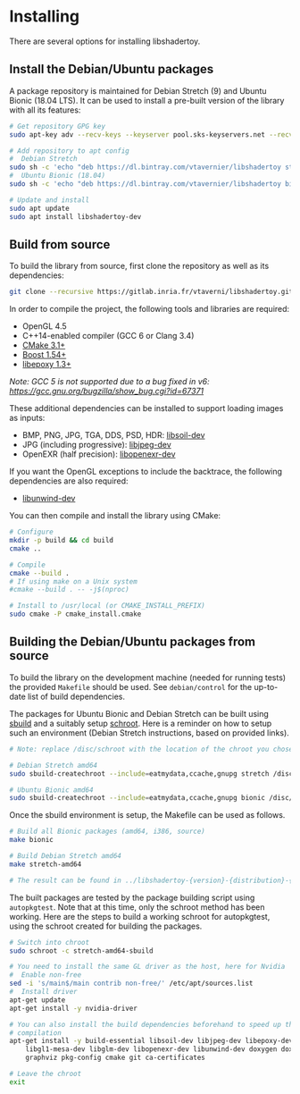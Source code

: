 # Installing

There are several options for installing libshadertoy.

## Install the Debian/Ubuntu packages

A package repository is maintained for Debian Stretch (9) and Ubuntu Bionic
(18.04 LTS). It can be used to install a pre-built version of the library with
all its features:

```bash
# Get repository GPG key
sudo apt-key adv --recv-keys --keyserver pool.sks-keyservers.net --recv 0xF35C413E

# Add repository to apt config
#  Debian Stretch
sudo sh -c 'echo "deb https://dl.bintray.com/vtavernier/libshadertoy stretch main" >/etc/apt/sources.list.d/libshadertoy-apt.list'
#  Ubuntu Bionic (18.04)
sudo sh -c 'echo "deb https://dl.bintray.com/vtavernier/libshadertoy bionic main" >/etc/apt/sources.list.d/libshadertoy-apt.list'

# Update and install
sudo apt update
sudo apt install libshadertoy-dev
```

## Build from source

To build the library from source, first clone the repository as well as its
dependencies:

```bash
git clone --recursive https://gitlab.inria.fr/vtaverni/libshadertoy.git
```

In order to compile the project, the following tools and libraries are required:

* OpenGL 4.5
* C++14-enabled compiler (GCC 6 or Clang 3.4)
* [CMake 3.1+](https://launchpad.net/ubuntu/bionic/+source/cmake)
* [Boost 1.54+](https://launchpad.net/ubuntu/bionic/+package/libboost-all-dev)
* [libepoxy 1.3+](https://launchpad.net/ubuntu/bionic/+source/libepoxy)

*Note: GCC 5 is not supported due to a bug fixed in v6: https://gcc.gnu.org/bugzilla/show_bug.cgi?id=67371*

These additional dependencies can be installed to support loading images as inputs:

* BMP, PNG, JPG, TGA, DDS, PSD, HDR: [libsoil-dev](https://launchpad.net/ubuntu/bionic/+package/libsoil-dev)
* JPG (including progressive): [libjpeg-dev](https://launchpad.net/ubuntu/bionic/+package/libjpeg-dev)
* OpenEXR (half precision): [libopenexr-dev](https://launchpad.net/ubuntu/bionic/+package/libopenexr-dev)

If you want the OpenGL exceptions to include the backtrace, the following
dependencies are also required:

* [libunwind-dev](https://launchpad.net/ubuntu/bionic/+package/libunwind8-dev)

You can then compile and install the library using CMake:

```bash
# Configure
mkdir -p build && cd build
cmake ..

# Compile
cmake --build .
# If using make on a Unix system
#cmake --build . -- -j$(nproc)

# Install to /usr/local (or CMAKE_INSTALL_PREFIX)
sudo cmake -P cmake_install.cmake
```

## Building the Debian/Ubuntu packages from source

To build the library on the development machine (needed for running tests) the
provided `Makefile` should be used. See `debian/control` for the up-to-date list
of build dependencies.

The packages for Ubuntu Bionic and Debian Stretch can be built using
[sbuild](https://wiki.debian.org/sbuild) and a suitably setup
[schroot](https://wiki.debian.org/Schroot). Here is a reminder on how to setup
such an environment (Debian Stretch instructions, based on provided links).

```bash
# Note: replace /disc/schroot with the location of the chroot you chose

# Debian Stretch amd64
sudo sbuild-createchroot --include=eatmydata,ccache,gnupg stretch /disc/schroot/stretch-amd64-sbuild http://deb.debian.org/debian

# Ubuntu Bionic amd64
sudo sbuild-createchroot --include=eatmydata,ccache,gnupg bionic /disc/schroot/bionic-amd64-sbuild http://archive.ubuntu.com/ubuntu/
```

Once the sbuild environment is setup, the Makefile can be used as follows.

```bash
# Build all Bionic packages (amd64, i386, source)
make bionic

# Build Debian Stretch amd64
make stretch-amd64

# The result can be found in ../libshadertoy-{version}-{distribution}-{git-revision}
```

The built packages are tested by the package building script using
`autopkgtest`. Note that at this time, only the schroot method has been working.
Here are the steps to build a working schroot for autopkgtest, using the schroot
created for building the packages.

```bash
# Switch into chroot
sudo schroot -c stretch-amd64-sbuild

# You need to install the same GL driver as the host, here for Nvidia
#  Enable non-free
sed -i 's/main$/main contrib non-free/' /etc/apt/sources.list
#  Install driver
apt-get update
apt-get install -y nvidia-driver

# You can also install the build dependencies beforehand to speed up the
# compilation
apt-get install -y build-essential libsoil-dev libjpeg-dev libepoxy-dev \
    libgl1-mesa-dev libglm-dev libopenexr-dev libunwind-dev doxygen doxygen-latex \
    graphviz pkg-config cmake git ca-certificates

# Leave the chroot
exit
```

